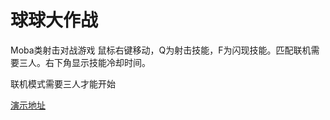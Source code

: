 # 球球大作战

Moba类射击对战游戏
鼠标右键移动，Q为射击技能，F为闪现技能。匹配联机需要三人。右下角显示技能冷却时间。

联机模式需要三人才能开始

[演示地址](http://www.aoteman5259106.space)